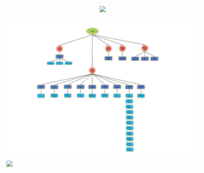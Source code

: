 <p align='center'>
<img src="Resource/logo.gif"></a>
</p>

<p align='center'>
<img src="Resource/app.png"></a>
</p>

<a href="https://www.jianshu.com/u/6387bbe37e0a"><img src="https://img.shields.io/badge/MagicCubeKit-2018-red.svg?style=flat"></a>